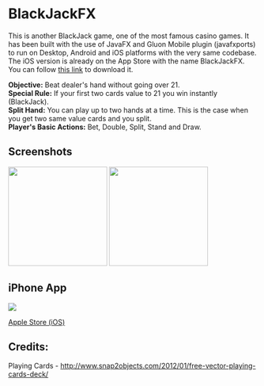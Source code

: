 # BlackJackFX

This is another BlackJack game, one of the most famous casino games. It has been built with the use of JavaFX and Gluon Mobile plugin (javafxports) to run on Desktop, Android and iOS platforms with the very same codebase. The iOS version is already on the App Store with the name BlackJackFX. You can follow [this link](https://itunes.apple.com/gb/app/blackjackfx/id1146450853?mt=8) to download it.

**Objective:** Beat dealer's hand without going over 21.  
**Special Rule:** If your first two cards value to 21 you win instantly (BlackJack).  
**Split Hand:** You can play up to two hands at a time. This is the case when you get two same value cards and you split.  
**Player's Basic Actions:** Bet, Double, Split, Stand and Draw.  

## Screenshots

<img src="https://dl.dropboxusercontent.com/u/109459668/iPhone6A(2).png?raw=1" width="200"/> <img src="https://dl.dropboxusercontent.com/u/109459668/iPhone%205.jpeg?raw=1" width="200"/>

## iPhone App
<img src="https://dl.dropboxusercontent.com/u/109459668/iTunes.jpg"> 

[Apple Store (iOS)](https://itunes.apple.com/gb/app/blackjackfx/id1146450853?mt=8)


## Credits:

Playing Cards - http://www.snap2objects.com/2012/01/free-vector-playing-cards-deck/
